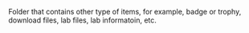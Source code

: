 Folder that contains other type of items, for example, badge or trophy, download files, lab files, lab informatoin, etc.